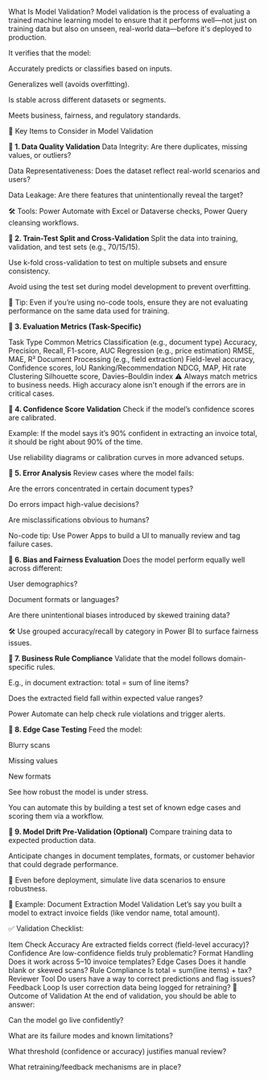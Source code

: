 What Is Model Validation?
Model validation is the process of evaluating a trained machine learning model to ensure that it performs well—not just on training data but also on unseen, real-world data—before it's deployed to production.

It verifies that the model:

Accurately predicts or classifies based on inputs.

Generalizes well (avoids overfitting).

Is stable across different datasets or segments.

Meets business, fairness, and regulatory standards.

🧾 Key Items to Consider in Model Validation

**🔹 1. Data Quality Validation**
Data Integrity: Are there duplicates, missing values, or outliers?

Data Representativeness: Does the dataset reflect real-world scenarios and users?

Data Leakage: Are there features that unintentionally reveal the target?

🛠 Tools: Power Automate with Excel or Dataverse checks, Power Query cleansing workflows.

**🔹 2. Train-Test Split and Cross-Validation**
Split the data into training, validation, and test sets (e.g., 70/15/15).

Use k-fold cross-validation to test on multiple subsets and ensure consistency.

Avoid using the test set during model development to prevent overfitting.

🧠 Tip: Even if you’re using no-code tools, ensure they are not evaluating performance on the same data used for training.

**🔹 3. Evaluation Metrics (Task-Specific)**

Task Type	Common Metrics
Classification (e.g., document type)	Accuracy, Precision, Recall, F1-score, AUC
Regression (e.g., price estimation)	RMSE, MAE, R²
Document Processing (e.g., field extraction)	Field-level accuracy, Confidence scores, IoU
Ranking/Recommendation	NDCG, MAP, Hit rate
Clustering	Silhouette score, Davies–Bouldin index
⚠️ Always match metrics to business needs. High accuracy alone isn't enough if the errors are in critical cases.

**🔹 4. Confidence Score Validation**
Check if the model’s confidence scores are calibrated.

Example: If the model says it’s 90% confident in extracting an invoice total, it should be right about 90% of the time.

Use reliability diagrams or calibration curves in more advanced setups.

**🔹 5. Error Analysis**
Review cases where the model fails:

Are the errors concentrated in certain document types?

Do errors impact high-value decisions?

Are misclassifications obvious to humans?

No-code tip: Use Power Apps to build a UI to manually review and tag failure cases.

**🔹 6. Bias and Fairness Evaluation**
Does the model perform equally well across different:

User demographics?

Document formats or languages?

Are there unintentional biases introduced by skewed training data?

🛠 Use grouped accuracy/recall by category in Power BI to surface fairness issues.

**🔹 7. Business Rule Compliance**
Validate that the model follows domain-specific rules.

E.g., in document extraction: total = sum of line items?

Does the extracted field fall within expected value ranges?

Power Automate can help check rule violations and trigger alerts.

**🔹 8. Edge Case Testing**
Feed the model:

Blurry scans

Missing values

New formats

See how robust the model is under stress.

You can automate this by building a test set of known edge cases and scoring them via a workflow.

**🔹 9. Model Drift Pre-Validation (Optional)**
Compare training data to expected production data.

Anticipate changes in document templates, formats, or customer behavior that could degrade performance.

🧠 Even before deployment, simulate live data scenarios to ensure robustness.

🧪 Example: Document Extraction Model Validation
Let’s say you built a model to extract invoice fields (like vendor name, total amount).

✅ Validation Checklist:


Item	Check
Accuracy	Are extracted fields correct (field-level accuracy)?
Confidence	Are low-confidence fields truly problematic?
Format Handling	Does it work across 5–10 invoice templates?
Edge Cases	Does it handle blank or skewed scans?
Rule Compliance	Is total = sum(line items) + tax?
Reviewer Tool	Do users have a way to correct predictions and flag issues?
Feedback Loop	Is user correction data being logged for retraining?
🎯 Outcome of Validation
At the end of validation, you should be able to answer:

Can the model go live confidently?

What are its failure modes and known limitations?

What threshold (confidence or accuracy) justifies manual review?

What retraining/feedback mechanisms are in place?
